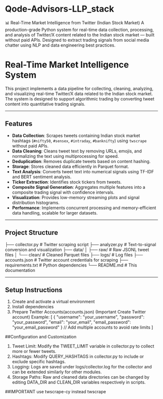 # Qode-Advisors-LLP_stack
📊 Real-Time Market Intelligence from Twitter (Indian Stock Market)  A production-grade Python system for real-time data collection, processing, and analysis of Twitter/X content related to the Indian stock market — built without paid APIs. Designed to extract trading signals from social media chatter using NLP and data engineering best practices.

# Real-Time Market Intelligence System

This project implements a data pipeline for collecting, cleaning, analyzing, and visualizing real-time Twitter/X data related to the Indian stock market. The system is designed to support algorithmic trading by converting tweet content into quantitative trading signals.

---

## Features

- **Data Collection**: Scrapes tweets containing Indian stock market hashtags (`#nifty50`, `#sensex`, `#intraday`, `#banknifty`) using `twscrape` without paid APIs.
- **Data Cleaning**: Cleans tweet text by removing URLs, emojis, and normalizing the text using multiprocessing for speed.
- **Deduplication**: Removes duplicate tweets based on content hashing.
- **Storage**: Stores cleaned data efficiently in Parquet format.
- **Text Analysis**: Converts tweet text into numerical signals using TF-IDF and BERT sentiment analysis.
- **Ticker Extraction**: Identifies stock tickers from tweets.
- **Composite Signal Generation**: Aggregates multiple features into a composite trading signal with confidence intervals.
- **Visualization**: Provides low-memory streaming plots and signal distribution histograms.
- **Performance**: Implements concurrent processing and memory-efficient data handling, scalable for larger datasets.

---

## Project Structure
├── collector.py # Twitter scraping script
├── analyzer.py # Text-to-signal conversion and visualization
├── data/
│ ├── raw/ # Raw JSONL tweet files
│ └── clean/ # Cleaned Parquet files
├── logs/ # Log files
├── accounts.json # Twitter account credentials for scraping
├── requirements.txt # Python dependencies
└── README.md # This documentation


---

## Setup Instructions
1. Create and activate a virtual environment
2. Install dependencies
3. Prepare Twitter Accounts(accounts.json) (Important Create Twitter account)
Example:
[
  {
    "username": "your_username",
    "password": "your_password",
    "email": "your_email",
    "email_password": "your_email_password"
  }
  // Add multiple accounts to avoid rate limits
]


##Configuration and Customization
1. Tweet Limit: Modify the TWEET_LIMIT variable in collector.py to collect more or fewer tweets.
2. Hashtags: Modify QUERY_HASHTAGS in collector.py to include or exclude specific hashtags.
3. Logging: Logs are saved under logs/collector.log for the collector and can be extended similarly for other modules.
4. Storage Paths: Raw and cleaned data directories can be changed by editing DATA_DIR and CLEAN_DIR variables respectively in scripts.

##IMPORTANT use twscrape-cy instead twscrape
